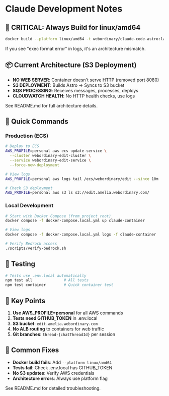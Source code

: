 # Claude Development Notes

## 🚨 CRITICAL: Always Build for linux/amd64
```bash
docker build --platform linux/amd64 -t webordinary/claude-code-astro:latest .
```
If you see "exec format error" in logs, it's an architecture mismatch.

## 📦 Current Architecture (S3 Deployment)
- **NO WEB SERVER**: Container doesn't serve HTTP (removed port 8080)
- **S3 DEPLOYMENT**: Builds Astro → Syncs to S3 bucket
- **SQS PROCESSING**: Receives messages, processes, deploys
- **CLOUDWATCH HEALTH**: No HTTP health checks, use logs

See README.md for full architecture details.

## 🔧 Quick Commands

### Production (ECS)
```bash
# Deploy to ECS
AWS_PROFILE=personal aws ecs update-service \
  --cluster webordinary-edit-cluster \
  --service webordinary-edit-service \
  --force-new-deployment

# View logs
AWS_PROFILE=personal aws logs tail /ecs/webordinary/edit --since 10m

# Check S3 deployment
AWS_PROFILE=personal aws s3 ls s3://edit.amelia.webordinary.com/
```

### Local Development
```bash
# Start with Docker Compose (from project root)
docker compose -f docker-compose.local.yml up claude-container

# View logs
docker compose -f docker-compose.local.yml logs -f claude-container

# Verify Bedrock access
./scripts/verify-bedrock.sh
```

## 🧪 Testing
```bash
# Tests use .env.local automatically
npm test all              # All tests
npm test container        # Quick container test
```

## 📝 Key Points
1. **Use AWS_PROFILE=personal** for all AWS commands
2. **Tests need GITHUB_TOKEN** in .env.local
3. **S3 bucket**: `edit.amelia.webordinary.com`
4. **No ALB routing** to containers for web traffic
5. **Git branches**: `thread-{chatThreadId}` per session

## 🐛 Common Fixes
- **Docker build fails**: Add `--platform linux/amd64`
- **Tests fail**: Check .env.local has GITHUB_TOKEN
- **No S3 updates**: Verify AWS credentials
- **Architecture errors**: Always use platform flag

See README.md for detailed troubleshooting.